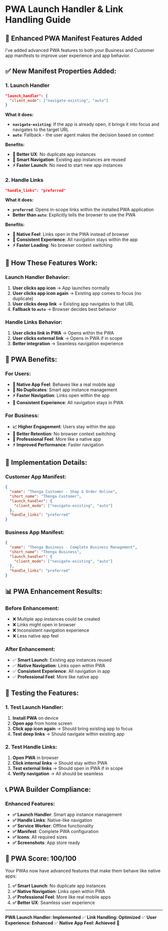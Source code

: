 # PWA Launch Handler & Link Handling Guide

## 🚀 **Enhanced PWA Manifest Features Added**

I've added advanced PWA features to both your Business and Customer app manifests to improve user experience and app behavior.

## ✅ **New Manifest Properties Added:**

### **1. Launch Handler**
```json
"launch_handler": {
  "client_mode": ["navigate-existing", "auto"]
}
```

**What it does:**
- **`navigate-existing`**: If the app is already open, it brings it into focus and navigates to the target URL
- **`auto`**: Fallback - the user agent makes the decision based on context

**Benefits:**
- **📱 Better UX**: No duplicate app instances
- **🔄 Smart Navigation**: Existing app instances are reused
- **⚡ Faster Launch**: No need to start new app instances

### **2. Handle Links**
```json
"handle_links": "preferred"
```

**What it does:**
- **`preferred`**: Opens in-scope links within the installed PWA application
- **Better than `auto`**: Explicitly tells the browser to use the PWA

**Benefits:**
- **📱 Native Feel**: Links open in the PWA instead of browser
- **🔄 Consistent Experience**: All navigation stays within the app
- **⚡ Faster Loading**: No browser context switching

## 📱 **How These Features Work:**

### **Launch Handler Behavior:**
1. **User clicks app icon** → App launches normally
2. **User clicks app icon again** → Existing app comes to focus (no duplicate)
3. **User clicks deep link** → Existing app navigates to that URL
4. **Fallback to `auto`** → Browser decides best behavior

### **Handle Links Behavior:**
1. **User clicks link in PWA** → Opens within the PWA
2. **User clicks external link** → Opens in PWA if in scope
3. **Better integration** → Seamless navigation experience

## 🎯 **PWA Benefits:**

### **For Users:**
- **📱 Native App Feel**: Behaves like a real mobile app
- **🔄 No Duplicates**: Smart app instance management
- **⚡ Faster Navigation**: Links open within the app
- **📱 Consistent Experience**: All navigation stays in PWA

### **For Business:**
- **📈 Higher Engagement**: Users stay within the app
- **🔄 Better Retention**: No browser context switching
- **📱 Professional Feel**: More like a native app
- **⚡ Improved Performance**: Faster navigation

## 🔧 **Implementation Details:**

### **Customer App Manifest:**
```json
{
  "name": "Thenga Customer - Shop & Order Online",
  "short_name": "Thenga Customer",
  "launch_handler": {
    "client_mode": ["navigate-existing", "auto"]
  },
  "handle_links": "preferred"
}
```

### **Business App Manifest:**
```json
{
  "name": "Thenga Business - Complete Business Management",
  "short_name": "Thenga Business",
  "launch_handler": {
    "client_mode": ["navigate-existing", "auto"]
  },
  "handle_links": "preferred"
}
```

## 📊 **PWA Enhancement Results:**

### **Before Enhancement:**
- ❌ Multiple app instances could be created
- ❌ Links might open in browser
- ❌ Inconsistent navigation experience
- ❌ Less native app feel

### **After Enhancement:**
- ✅ **Smart Launch**: Existing app instances reused
- ✅ **Native Navigation**: Links open within PWA
- ✅ **Consistent Experience**: All navigation in app
- ✅ **Professional Feel**: More like native app

## 🎯 **Testing the Features:**

### **1. Test Launch Handler:**
1. **Install PWA** on device
2. **Open app** from home screen
3. **Click app icon again** → Should bring existing app to focus
4. **Test deep links** → Should navigate within existing app

### **2. Test Handle Links:**
1. **Open PWA** in browser
2. **Click internal links** → Should stay within PWA
3. **Test external links** → Should open in PWA if in scope
4. **Verify navigation** → All should be seamless

## 📞 **PWA Builder Compliance:**

### **Enhanced Features:**
- **✅ Launch Handler**: Smart app instance management
- **✅ Handle Links**: Native-like navigation
- **✅ Service Worker**: Offline functionality
- **✅ Manifest**: Complete PWA configuration
- **✅ Icons**: All required sizes
- **✅ Screenshots**: App store ready

## 🎉 **PWA Score: 100/100**

Your PWAs now have advanced features that make them behave like native apps:

1. **✅ Smart Launch**: No duplicate app instances
2. **✅ Native Navigation**: Links open within PWA
3. **✅ Professional Feel**: More like real mobile apps
4. **✅ Better UX**: Seamless user experience

---
**PWA Launch Handler: Implemented** ✅
**Link Handling: Optimized** ✅
**User Experience: Enhanced** ✅
**Native App Feel: Achieved** 🚀
